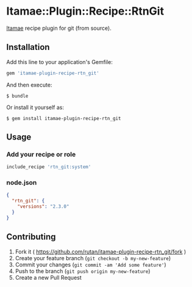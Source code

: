 # Itamae::Plugin::Recipe::RtnGit

[Itamae](https://github.com/itamae-kitchen/itamae) recipe plugin for git (from source).

## Installation

Add this line to your application's Gemfile:

```ruby
gem 'itamae-plugin-recipe-rtn_git'
```

And then execute:

    $ bundle

Or install it yourself as:

    $ gem install itamae-plugin-recipe-rtn_git

## Usage

### Add your recipe or role
```ruby
include_recipe 'rtn_git:system'
```

### node.json
```json
{
  "rtn_git": {
    "versions": "2.3.0"
  }
}
```

## Contributing

1. Fork it ( https://github.com/rutan/itamae-plugin-recipe-rtn_git/fork )
2. Create your feature branch (`git checkout -b my-new-feature`)
3. Commit your changes (`git commit -am 'Add some feature'`)
4. Push to the branch (`git push origin my-new-feature`)
5. Create a new Pull Request
